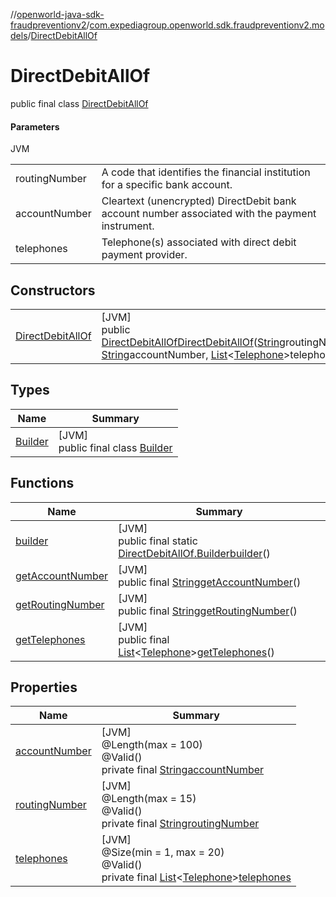 //[openworld-java-sdk-fraudpreventionv2](../../../index.md)/[com.expediagroup.openworld.sdk.fraudpreventionv2.models](../index.md)/[DirectDebitAllOf](index.md)

# DirectDebitAllOf

public final class [DirectDebitAllOf](index.md)

#### Parameters

JVM

| | |
|---|---|
| routingNumber | A code that identifies the financial institution for a specific bank account. |
| accountNumber | Cleartext (unencrypted) DirectDebit bank account number associated with the payment instrument. |
| telephones | Telephone(s) associated with direct debit payment provider. |

## Constructors

| | |
|---|---|
| [DirectDebitAllOf](-direct-debit-all-of.md) | [JVM]<br>public [DirectDebitAllOf](index.md)[DirectDebitAllOf](-direct-debit-all-of.md)([String](https://docs.oracle.com/javase/8/docs/api/java/lang/String.html)routingNumber, [String](https://docs.oracle.com/javase/8/docs/api/java/lang/String.html)accountNumber, [List](https://docs.oracle.com/javase/8/docs/api/java/util/List.html)&lt;[Telephone](../-telephone/index.md)&gt;telephones) |

## Types

| Name | Summary |
|---|---|
| [Builder](-builder/index.md) | [JVM]<br>public final class [Builder](-builder/index.md) |

## Functions

| Name | Summary |
|---|---|
| [builder](builder.md) | [JVM]<br>public final static [DirectDebitAllOf.Builder](-builder/index.md)[builder](builder.md)() |
| [getAccountNumber](get-account-number.md) | [JVM]<br>public final [String](https://docs.oracle.com/javase/8/docs/api/java/lang/String.html)[getAccountNumber](get-account-number.md)() |
| [getRoutingNumber](get-routing-number.md) | [JVM]<br>public final [String](https://docs.oracle.com/javase/8/docs/api/java/lang/String.html)[getRoutingNumber](get-routing-number.md)() |
| [getTelephones](get-telephones.md) | [JVM]<br>public final [List](https://docs.oracle.com/javase/8/docs/api/java/util/List.html)&lt;[Telephone](../-telephone/index.md)&gt;[getTelephones](get-telephones.md)() |

## Properties

| Name | Summary |
|---|---|
| [accountNumber](index.md#716132874%2FProperties%2F-1883119931) | [JVM]<br>@Length(max = 100)<br>@Valid()<br>private final [String](https://docs.oracle.com/javase/8/docs/api/java/lang/String.html)[accountNumber](index.md#716132874%2FProperties%2F-1883119931) |
| [routingNumber](index.md#-205068207%2FProperties%2F-1883119931) | [JVM]<br>@Length(max = 15)<br>@Valid()<br>private final [String](https://docs.oracle.com/javase/8/docs/api/java/lang/String.html)[routingNumber](index.md#-205068207%2FProperties%2F-1883119931) |
| [telephones](index.md#418289451%2FProperties%2F-1883119931) | [JVM]<br>@Size(min = 1, max = 20)<br>@Valid()<br>private final [List](https://docs.oracle.com/javase/8/docs/api/java/util/List.html)&lt;[Telephone](../-telephone/index.md)&gt;[telephones](index.md#418289451%2FProperties%2F-1883119931) |
